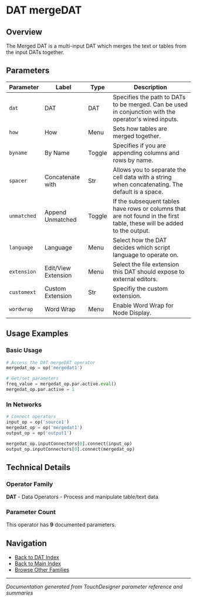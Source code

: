 # DAT mergeDAT

## Overview

The Merged DAT is a multi-input DAT which merges the text or tables from the input DATs together.

## Parameters

| Parameter | Label | Type | Description |
|-----------|-------|------|-------------|
| `dat` | DAT | DAT | Specifies the path to DATs to be merged. Can be used in conjunction with the operator's wired inputs. |
| `how` | How | Menu | Sets how tables are merged together. |
| `byname` | By Name | Toggle | Specifies if you are appending columns and rows by name. |
| `spacer` | Concatenate with | Str | Allows you to separate the cell data with a string when concatenating. The default is a space. |
| `unmatched` | Append Unmatched | Toggle | If the subsequent tables have rows or columns that are not found in the first table, these will be added to the output. |
| `language` | Language | Menu | Select how the DAT decides which script language to operate on. |
| `extension` | Edit/View Extension | Menu | Select the file extension this DAT should expose to external editors. |
| `customext` | Custom Extension | Str | Specifiy the custom extension. |
| `wordwrap` | Word Wrap | Menu | Enable Word Wrap for Node Display. |

## Usage Examples

### Basic Usage

```python
# Access the DAT mergeDAT operator
mergedat_op = op('mergedat1')

# Get/set parameters
freq_value = mergedat_op.par.active.eval()
mergedat_op.par.active = 1
```

### In Networks

```python
# Connect operators
input_op = op('source1')
mergedat_op = op('mergedat1')
output_op = op('output1')

mergedat_op.inputConnectors[0].connect(input_op)
output_op.inputConnectors[0].connect(mergedat_op)
```

## Technical Details

### Operator Family

**DAT** - Data Operators - Process and manipulate table/text data

### Parameter Count

This operator has **9** documented parameters.

## Navigation

- [Back to DAT Index](../DAT/DAT_INDEX.md)
- [Back to Main Index](../OPERATORS_INDEX.md)
- [Browse Other Families](../OPERATORS_INDEX.md#quick-navigation)

---
*Documentation generated from TouchDesigner parameter reference and summaries*
